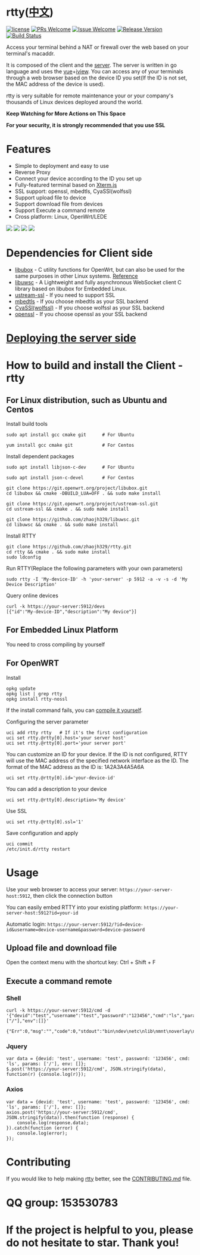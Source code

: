 # rtty([中文](/README_ZH.md))

[1]: https://img.shields.io/badge/license-LGPL2-brightgreen.svg?style=plastic
[2]: /LICENSE
[3]: https://img.shields.io/badge/PRs-welcome-brightgreen.svg?style=plastic
[4]: https://github.com/zhaojh329/rtty/pulls
[5]: https://img.shields.io/badge/Issues-welcome-brightgreen.svg?style=plastic
[6]: https://github.com/zhaojh329/rtty/issues/new
[7]: https://img.shields.io/badge/release-4.1.2-blue.svg?style=plastic
[8]: https://github.com/zhaojh329/rtty/releases
[9]: https://travis-ci.org/zhaojh329/rtty.svg?branch=master
[10]: https://travis-ci.org/zhaojh329/rtty

[![license][1]][2]
[![PRs Welcome][3]][4]
[![Issue Welcome][5]][6]
[![Release Version][7]][8]
[![Build Status][9]][10]

[Xterm.js]: https://github.com/xtermjs/xterm.js
[libubox]: https://git.openwrt.org/?p=project/libubox.git
[libuwsc]: https://github.com/zhaojh329/libuwsc
[ustream-ssl]: https://git.openwrt.org/?p=project/ustream-ssl.git
[openssl]: https://github.com/openssl/openssl
[mbedtls]: https://github.com/ARMmbed/mbedtls
[CyaSSl(wolfssl)]: https://github.com/wolfSSL/wolfssl
[vue]: https://github.com/vuejs/vue
[iview]: https://github.com/iview/iview

Access your terminal behind a NAT or firewall over the web based on your terminal's macaddr.

It is composed of the client and the [server](https://github.com/zhaojh329/rttys). The server is written in go
language and uses the [vue]+[iview]. You can access any of your terminals through a web browser based on the
device ID you set(If the ID is not set, the MAC address of the device is used).

rtty is very suitable for remote maintenance your or your company's thousands of Linux devices deployed around
the world.

**Keep Watching for More Actions on This Space**

**For your security, it is strongly recommended that you use SSL**

# Features
* Simple to deployment and easy to use
* Reverse Proxy
* Connect your device according to the ID you set up
* Fully-featured terminal based on [Xterm.js]
* SSL support: openssl, mbedtls, CyaSSl(wolfssl)
* Support upload file to device
* Support download file from devices
* Support Execute a command remote
* Cross platform: Linux, OpenWrt/LEDE

![](/rtty.svg)
![](/rtty.gif)
![](/upfile.gif)
![](/downfile.gif)

# Dependencies for Client side
* [libubox] - C utility functions for OpenWrt, but can also be used for the same purposes in other Linux systems.
[Reference](https://wiki.openwrt.org/doc/techref/libubox)
* [libuwsc] - A Lightweight and fully asynchronous WebSocket client C library based on libubox for Embedded Linux.
* [ustream-ssl] - If you need to support SSL
* [mbedtls] - If you choose mbedtls as your SSL backend
* [CyaSSl(wolfssl)] - If you choose wolfssl as your SSL backend
* [openssl] - If you choose openssl as your SSL backend

# [Deploying the server side](https://github.com/zhaojh329/rttys)

# How to build and install the Client - rtty
## For Linux distribution, such as Ubuntu and Centos
Install build tools

    sudo apt install gcc cmake git      # For Ubuntu

    yum install gcc cmake git           # For Centos

Install dependent packages

    sudo apt install libjson-c-dev      # For Ubuntu

    sudo apt install json-c-devel       # For Centos

    git clone https://git.openwrt.org/project/libubox.git
    cd libubox && cmake -DBUILD_LUA=OFF . && sudo make install

    git clone https://git.openwrt.org/project/ustream-ssl.git
    cd ustream-ssl && cmake . && sudo make install

    git clone https://github.com/zhaojh329/libuwsc.git
    cd libuwsc && cmake . && sudo make install

Install RTTY
    
    git clone https://github.com/zhaojh329/rtty.git
    cd rtty && cmake . && sudo make install
    sudo ldconfig

Run RTTY(Replace the following parameters with your own parameters)

    sudo rtty -I 'My-device-ID' -h 'your-server' -p 5912 -a -v -s -d 'My Device Description'

Query online devices

    curl -k https://your-server:5912/devs
    [{"id":"My-device-ID","description":"My device"}]

## For Embedded Linux Platform
You need to cross compiling by yourself

## For OpenWRT
Install

    opkg update
    opkg list | grep rtty
    opkg install rtty-nossl

If the install command fails, you can [compile it yourself](/BUILDOPENWRT.md).

Configuring the server parameter

    uci add rtty rtty   # If it's the first configuration
    uci set rtty.@rtty[0].host='your server host'
    uci set rtty.@rtty[0].port='your server port'

You can customize an ID for your device. If the ID is not configured, RTTY will use
the MAC address of the specified network interface as the ID.
The format of the MAC address as the ID is: 1A2A3A4A5A6A

    uci set rtty.@rtty[0].id='your-device-id'

You can add a description to your device

    uci set rtty.@rtty[0].description='My device'

Use SSL

    uci set rtty.@rtty[0].ssl='1'

Save configuration and apply

    uci commit
    /etc/init.d/rtty restart

# Usage
Use your web browser to access your server: `https://your-server-host:5912`, then click the connection button

You can easily embed RTTY into your existing platform: `https://your-server-host:5912?id=your-id`

Automatic login: `https://your-server:5912/?id=device-id&username=device-username&password=device-password`

## Upload file and download file
Open the context menu with the shortcut key: Ctrl + Shift + F

## Execute a command remote
### Shell

    curl -k https://your-server:5912/cmd -d '{"devid":"test","username":"test","password":"123456","cmd":"ls","params":["/"],"env":[]}'

    {"Err":0,"msg":"","code":0,"stdout":"bin\ndev\netc\nlib\nmnt\noverlay\nproc\nrom\nroot\nsbin\nsys\ntmp\nusr\nvar\nwww\n","stderr":""}

### Jquery

    var data = {devid: 'test', username: 'test', password: '123456', cmd: 'ls', params: ['/'], env: []};
    $.post('https://your-server:5912/cmd', JSON.stringify(data), function(r) {console.log(r)});


### Axios

    var data = {devid: 'test', username: 'test', password: '123456', cmd: 'ls', params: ['/'], env: []};
    axios.post('https://your-server:5912/cmd', JSON.stringify(data)).then(function (response) {
        console.log(response.data);
    }).catch(function (error) {
        console.log(error);
    });

# Contributing
If you would like to help making [rtty](https://github.com/zhaojh329/rtty) better,
see the [CONTRIBUTING.md](https://github.com/zhaojh329/rtty/blob/master/CONTRIBUTING.md) file.

# QQ group: 153530783

# If the project is helpful to you, please do not hesitate to star. Thank you!
